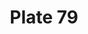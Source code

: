 ---
flag: 
order: '62'
pid: '79'
an: '7'
title: Plate 79
rev_year: 
_date: 
caption: Amazone en Robe de Linon, Spencer de drap, Chapeau Jockei.
translation: Amazon in linen dress, wool spencer, jockey hat.
student: Meredith Levin
keywords: Chapeau, Amazone, Linon, Spencer, drap
column: 
flag_translation: 
permalink: /plates/79
layout: plate-page
---